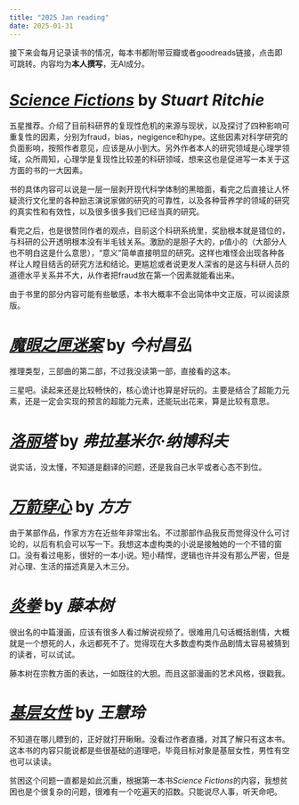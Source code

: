```yaml
---
title: "2025 Jan reading"
date: 2025-01-31
---
```


接下来会每月记录读书的情况，每本书都附带豆瓣或者goodreads链接，点击即可跳转。内容均为**本人撰写**，无AI成分。

# *[Science Fictions](https://www.goodreads.com/book/show/52199285-science-fictions)* by *Stuart Ritchie*

五星推荐。介绍了目前科研界的复现性危机的来源与现状，以及探讨了四种影响可重复性的因素，分别为fraud，bias，negigence和hype。这些因素对科学研究的负面影响，按照作者意见，应该是从小到大。另外作者本人的研究领域是心理学领域，众所周知，心理学是复现性比较差的科研领域，想来这也是促进写一本关于这方面的书的一大因素。

书的具体内容可以说是一层一层剥开现代科学体制的黑暗面，看完之后直接让人怀疑流行文化里的各种励志演说家做的研究的可靠性，以及各种营养学的领域的研究的真实性和有效性，以及很多很多我们已经当真的研究。

看完之后，也是很赞同作者的观点，目前这个科研系统里，奖励根本就是错位的，与科研的公开透明根本没有半毛钱关系。激励的是胆子大的，p值小的（大部分人也不明白这是什么意思），“意义”简单直接明显的研究。这样也难怪会出现各种各样让人瞠目结舌的研究方法和结论。更尴尬或者说更发人深省的是这与科研人员的道德水平关系并不大，从作者把fraud放在第一个因素就能看出来。

由于书里的部分内容可能有些敏感，本书大概率不会出简体中文正版，可以阅读原版。

# *[魔眼之匣迷案](https://book.douban.com/subject/35049753/)* by *今村昌弘*

推理类型，三部曲的第二部，不过我没读第一部，直接看的这本。

三星吧。读起来还是比较畅快的，核心诡计也算是好玩的。主要是结合了超能力元素，还是一定会实现的预言的超能力元素，还能玩出花来，算是比较有意思。

# *[洛丽塔](https://book.douban.com/subject/1465324/)* by *弗拉基米尔·纳博科夫*

说实话，没太懂，不知道是翻译的问题，还是我自己水平或者心态不到位。

# *[万箭穿心](https://book.douban.com/subject/24827456/)* by *方方*

由于某部作品，作家方方在近些年非常出名。不过那部作品我反而觉得没什么可讨论的，以后有机会可以写一下。我想这本虚构类的小说是接触她的一个不错的窗口。没有看过电影，很好的一本小说。短小精悍，逻辑也许并没有那么严密，但是对心理、生活的描述真是入木三分。

# *[炎拳](https://book.douban.com/series/39972)* by *藤本树*

很出名的中篇漫画，应该有很多人看过解说视频了。很难用几句话概括剧情，大概就是一个想死的人，永远都死不了。觉得现在大多数虚构类作品剧情太容易被猜到的读者，可以试试。

藤本树在宗教方面的表达，一如既往的大胆。而且这部漫画的艺术风格，很戳我。

# *[基层女性](https://book.douban.com/subject/35532047/)* by *王慧玲*

不知道在哪儿瞟到的，正好就打开瞅瞅。没看过作者直播，对其了解只有这本书。这本书的内容只能说都是些很基础的道理吧，毕竟目标对象是基层女性，男性有空也可以读读。

贫困这个问题一直都是如此沉重，根据第一本书*Science Fictions*的内容，我想贫困也是个很复杂的问题，很难有一个吃遍天的招数。只能说尽人事，听天命吧。
